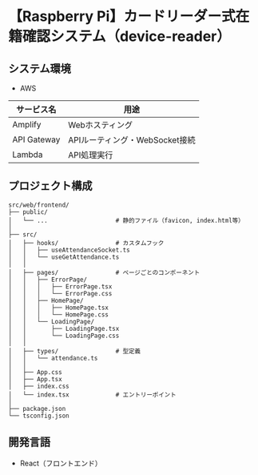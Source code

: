# 【Raspberry Pi】カードリーダー式在籍確認システム（device-reader）

## システム環境

- AWS

| サービス名   | 用途                          |
----          |----
| Amplify     | Webホスティング               |
| API Gateway | APIルーティング・WebSocket接続 |
| Lambda      | API処理実行                   |

## プロジェクト構成

```
src/web/frontend/
├── public/
│   └── ...                   # 静的ファイル（favicon, index.html等）
│
├── src/
│   ├── hooks/                # カスタムフック
│   │   ├── useAttendanceSocket.ts
│   │   └── useGetAttendance.ts
│   │
│   ├── pages/                # ページごとのコンポーネント
│   │   ├── ErrorPage/
│   │   │   ├── ErrorPage.tsx
│   │   │   └── ErrorPage.css
│   │   ├── HomePage/
│   │   │   ├── HomePage.tsx
│   │   │   └── HomePage.css
│   │   └── LoadingPage/
│   │       ├── LoadingPage.tsx
│   │       └── LoadingPage.css
│   │
│   ├── types/                # 型定義
│   │   └── attendance.ts
│   │
│   ├── App.css
│   ├── App.tsx
│   ├── index.css
│   └── index.tsx             # エントリーポイント
│
├── package.json
└── tsconfig.json
```

## 開発言語

- React（フロントエンド）
